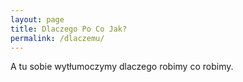 ```yaml
---
layout: page
title: Dlaczego Po Co Jak?
permalink: /dlaczemu/
---
```


A tu sobie wytłumoczymy dlaczego robimy co robimy.
